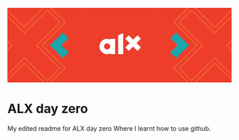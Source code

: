 ![github_cover_banner](https://github.com/BongOwethu/alx-zero_day/blob/master/alx-feature.png)
# ALX day zero 
My edited readme for ALX day zero Where I learnt how to use github.

